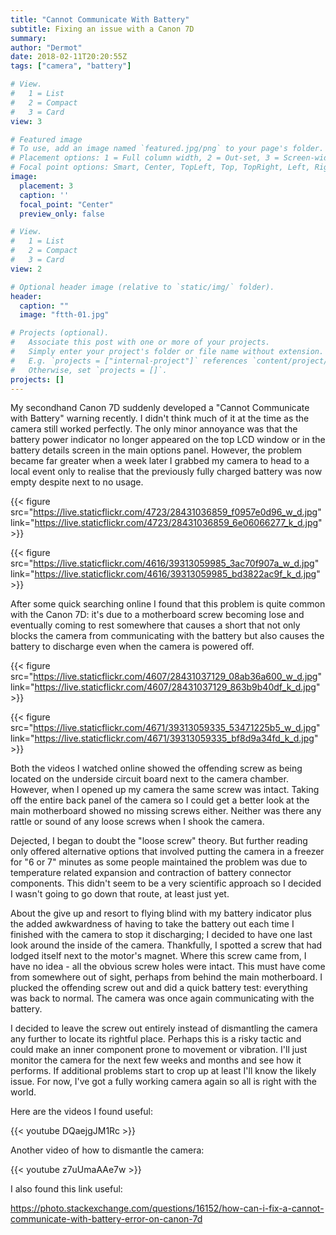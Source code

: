 ```yaml
---
title: "Cannot Communicate With Battery"
subtitle: Fixing an issue with a Canon 7D
summary: 
author: "Dermot"
date: 2018-02-11T20:20:55Z
tags: ["camera", "battery"]

# View.
#   1 = List
#   2 = Compact
#   3 = Card
view: 3

# Featured image
# To use, add an image named `featured.jpg/png` to your page's folder.
# Placement options: 1 = Full column width, 2 = Out-set, 3 = Screen-width
# Focal point options: Smart, Center, TopLeft, Top, TopRight, Left, Right, BottomLeft, Bottom, BottomRight
image:
  placement: 3
  caption: ''
  focal_point: "Center"
  preview_only: false

# View.
#   1 = List
#   2 = Compact
#   3 = Card
view: 2

# Optional header image (relative to `static/img/` folder).
header:
  caption: ""
  image: "ftth-01.jpg"

# Projects (optional).
#   Associate this post with one or more of your projects.
#   Simply enter your project's folder or file name without extension.
#   E.g. `projects = ["internal-project"]` references `content/project/deep-learning/index.md`.
#   Otherwise, set `projects = []`.
projects: []
---
```


My secondhand Canon 7D suddenly developed a "Cannot Communicate with Battery" warning recently. I didn't think much of it at the time as the camera still worked perfectly. The only minor annoyance was that the battery power indicator no longer appeared on the top LCD window or in the battery details screen in the main options panel. However, the problem became far greater when a week later I grabbed my camera to head to a local event only to realise that the previously fully charged battery was now empty despite next to no usage.

{{< figure src="https://live.staticflickr.com/4723/28431036859_f0957e0d96_w_d.jpg" link="https://live.staticflickr.com/4723/28431036859_6e06066277_k_d.jpg" >}}

{{< figure src="https://live.staticflickr.com/4616/39313059985_3ac70f907a_w_d.jpg" link="https://live.staticflickr.com/4616/39313059985_bd3822ac9f_k_d.jpg" >}}

After some quick searching online I found that this problem is quite common with the Canon 7D: it's due to a motherboard screw becoming lose and eventually coming to rest somewhere that causes a short that not only blocks the camera from communicating with the battery but also causes the battery to discharge even when the camera is powered off.

{{< figure src="https://live.staticflickr.com/4607/28431037129_08ab36a600_w_d.jpg" link="https://live.staticflickr.com/4607/28431037129_863b9b40df_k_d.jpg" >}}

{{< figure src="https://live.staticflickr.com/4671/39313059335_53471225b5_w_d.jpg" link="https://live.staticflickr.com/4671/39313059335_bf8d9a34fd_k_d.jpg" >}}

Both the videos I watched online showed the offending screw as being located on the underside circuit board next to the camera chamber. However, when I opened up my camera the same screw was intact. Taking off the entire back panel of the camera so I could get a better look at the main motherboard showed no missing screws either. Neither was there any rattle or sound of any loose screws when I shook the camera.

Dejected, I began to doubt the "loose screw" theory. But further reading only offered alternative options that involved putting the camera in a freezer for "6 or 7" minutes as some people maintained the problem was due to temperature related expansion and contraction of battery connector components. This didn't seem to be a very scientific approach so I decided I wasn't going to go down that route, at least just yet.

About the give up and resort to flying blind with my battery indicator plus the added awkwardness of having to take the battery out each time I finished with the camera to stop it discharging; I decided to have one last look around the inside of the camera. Thankfully, I spotted a screw that had lodged itself next to the motor's magnet. Where this screw came from, I have no idea - all the obvious screw holes were intact. This must have come from somewhere out of sight, perhaps from behind the main motherboard. I plucked the offending screw out and did a quick battery test: everything was back to normal. The camera was once again communicating with the battery.

I decided to leave the screw out entirely instead of dismantling the camera any further to locate its rightful place. Perhaps this is a risky tactic and could make an inner component prone to movement or vibration. I'll just monitor the camera for the next few weeks and months and see how it performs. If additional problems start to crop up at least I'll know the likely issue. For now, I've got a fully working camera again so all is right with the world.

Here are the videos I found useful:

{{< youtube DQaejgJM1Rc >}}


Another video of how to dismantle the camera:

{{< youtube z7uUmaAAe7w >}}


I also found this link useful:

https://photo.stackexchange.com/questions/16152/how-can-i-fix-a-cannot-communicate-with-battery-error-on-canon-7d	